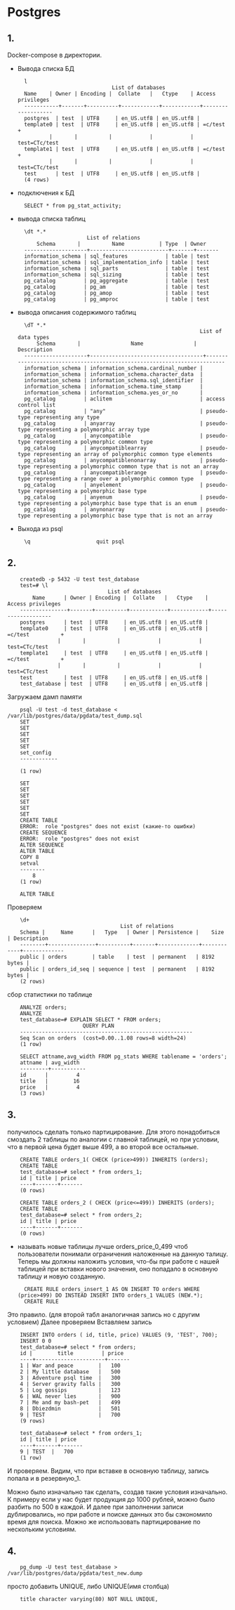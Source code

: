 # Postgres
## 1.
Docker-compose в директории. 
- Вывода списка БД

        l
                                    List of databases
        Name    | Owner | Encoding |  Collate   |   Ctype    | Access privileges 
        -----------+-------+----------+------------+------------+-------------------
        postgres  | test  | UTF8     | en_US.utf8 | en_US.utf8 | 
        template0 | test  | UTF8     | en_US.utf8 | en_US.utf8 | =c/test          +
                |       |          |            |            | test=CTc/test
        template1 | test  | UTF8     | en_US.utf8 | en_US.utf8 | =c/test          +
                |       |          |            |            | test=CTc/test
        test      | test  | UTF8     | en_US.utf8 | en_US.utf8 | 
        (4 rows)
- подключения к БД

        SELECT * from pg_stat_activity;
- вывода списка таблиц

        \dt *.*
                            List of relations
            Schema       |          Name           | Type  | Owner 
        --------------------+-------------------------+-------+-------
        information_schema | sql_features            | table | test
        information_schema | sql_implementation_info | table | test
        information_schema | sql_parts               | table | test
        information_schema | sql_sizing              | table | test
        pg_catalog         | pg_aggregate            | table | test
        pg_catalog         | pg_am                   | table | test
        pg_catalog         | pg_amop                 | table | test
        pg_catalog         | pg_amproc               | table | test
- вывода описания содержимого таблиц

        \dT *.*
                                                                List of data types
            Schema       |                Name                |                               Description                               
        --------------------+------------------------------------+-------------------------------------------------------------------------
        information_schema | information_schema.cardinal_number | 
        information_schema | information_schema.character_data  | 
        information_schema | information_schema.sql_identifier  | 
        information_schema | information_schema.time_stamp      | 
        information_schema | information_schema.yes_or_no       | 
        pg_catalog         | aclitem                            | access control list
        pg_catalog         | "any"                              | pseudo-type representing any type
        pg_catalog         | anyarray                           | pseudo-type representing a polymorphic array type
        pg_catalog         | anycompatible                      | pseudo-type representing a polymorphic common type
        pg_catalog         | anycompatiblearray                 | pseudo-type representing an array of polymorphic common type elements
        pg_catalog         | anycompatiblenonarray              | pseudo-type representing a polymorphic common type that is not an array
        pg_catalog         | anycompatiblerange                 | pseudo-type representing a range over a polymorphic common type
        pg_catalog         | anyelement                         | pseudo-type representing a polymorphic base type
        pg_catalog         | anyenum                            | pseudo-type representing a polymorphic base type that is an enum
        pg_catalog         | anynonarray                        | pseudo-type representing a polymorphic base type that is not an array
- Выхода из psql

        \q                     quit psql

## 2.
        createdb -p 5432 -U test test_database
        test=# \l
                                    List of databases
            Name      | Owner | Encoding |  Collate   |   Ctype    | Access privileges 
        ---------------+-------+----------+------------+------------+-------------------
        postgres      | test  | UTF8     | en_US.utf8 | en_US.utf8 | 
        template0     | test  | UTF8     | en_US.utf8 | en_US.utf8 | =c/test          +
                    |       |          |            |            | test=CTc/test
        template1     | test  | UTF8     | en_US.utf8 | en_US.utf8 | =c/test          +
                    |       |          |            |            | test=CTc/test
        test          | test  | UTF8     | en_US.utf8 | en_US.utf8 | 
        test_database | test  | UTF8     | en_US.utf8 | en_US.utf8 | 

Загружаем дамп памяти

        psql -U test -d test_database < /var/lib/postgres/data/pgdata/test_dump.sql
        SET
        SET
        SET
        SET
        SET
        set_config 
        ------------
        
        (1 row)

        SET
        SET
        SET
        SET
        SET
        SET
        CREATE TABLE
        ERROR:  role "postgres" does not exist (какие-то ошибки)
        CREATE SEQUENCE
        ERROR:  role "postgres" does not exist
        ALTER SEQUENCE
        ALTER TABLE
        COPY 8
        setval 
        --------
            8
        (1 row)

        ALTER TABLE
Проверяем 

        \d+
                                        List of relations
        Schema |     Name      |   Type   | Owner | Persistence |    Size    | Description 
        --------+---------------+----------+-------+-------------+------------+-------------
        public | orders        | table    | test  | permanent   | 8192 bytes | 
        public | orders_id_seq | sequence | test  | permanent   | 8192 bytes | 
        (2 rows)
сбор статистики по таблице

        ANALYZE orders;
        ANALYZE
        test_database=# EXPLAIN SELECT * FROM orders;
                            QUERY PLAN                       
        -------------------------------------------------------
        Seq Scan on orders  (cost=0.00..1.08 rows=8 width=24)
        (1 row)

        SELECT attname,avg_width FROM pg_stats WHERE tablename = 'orders';
        attname | avg_width 
        ---------+-----------
        id      |         4
        title   |        16
        price   |         4
        (3 rows)

## 3.
получилось сделать только партицирование.
Для этого понадобиться смоздать 2 таблицы по аналогии с главной таблицей, но при условии, что в первой цена будет выше 499, а во второй все остальные. 

        CREATE TABLE orders_1( CHECK (price>499)) INHERITS (orders);
        CREATE TABLE
        test_database=# select * from orders_1;
        id | title | price 
        ----+-------+-------
        (0 rows)

        CREATE TABLE orders_2 ( CHECK (price<=499)) INHERITS (orders);
        CREATE TABLE
        test_database=# select * from orders_2;
        id | title | price 
        ----+-------+-------
        (0 rows)
* называть новые таблицы лучше orders_price_0_499 чтоб пользователи понимали ограничения наложенные на данную талицу.
Теперь мы должны наложить условия, что-бы при работе с нашей таблицей при вставки нового значения, оно попадало в основную таблицу и новую созданную.

        CREATE RULE orders_insert_1 AS ON INSERT TO orders WHERE (price>499) DO INSTEAD INSERT INTO orders_1 VALUES (NEW.*);
        CREATE RULE
Это правило. (для второй табл аналогичная запись но с другим условием)
Далее проверяем
Вставляем запись

        INSERT INTO orders ( id, title, price) VALUES (9, 'TEST', 700);
        INSERT 0 0
        test_database=# select * from orders;
        id |        title         | price 
        ----+----------------------+-------
        1 | War and peace        |   100
        2 | My little database   |   500
        3 | Adventure psql time  |   300
        4 | Server gravity falls |   300
        5 | Log gossips          |   123
        6 | WAL never lies       |   900
        7 | Me and my bash-pet   |   499
        8 | Dbiezdmin            |   501
        9 | TEST                 |   700
        (9 rows)

        test_database=# select * from orders_1;
        id | title | price 
        ----+-------+-------
        9 | TEST  |   700
        (1 row)
И проверяем. Видим, что при вставке в основную таблицу, запись попала и в резервную_1.

Можно было изначально так сделать, создав такие условия изначально. К примеру если у нас будет продукция до 1000 рублей, можно было разбить по 500 в каждой. И далее при заполнении записи дублировались, но при работе и поиске данных это бы сэкономило время для поиска. Можно же использовать партицирование по нескольким условиям. 
## 4.

        pg_dump -U test test_database > /var/lib/postgres/data/pgdata/test_new.dump
просто добавить UNIQUE, либо  UNIQUE(имя столбца)

        title character varying(80) NOT NULL UNIQUE,
